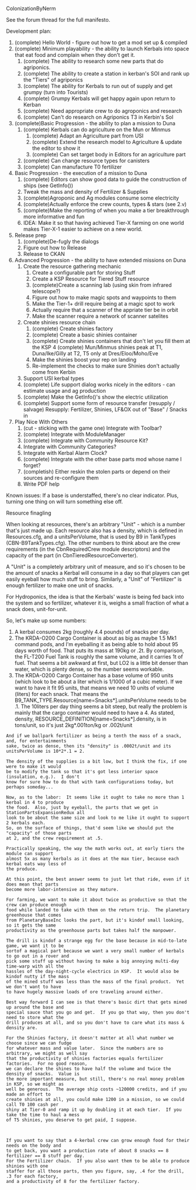 ColonizationByNerm

See the forum thread for the full manifesto.



Development plan:

1. (complete)  Hello World - figure out how to get a mod set up & compiled
2. (complete)  Minimum playability - the ability to launch Kerbals into space that eat food and complain when they don't get it.
   1.  (complete) The ability to research some new parts that do agriponics.
   2.  (complete) The ability to create a station in kerban's SOI and rank up the "Tiers" of agriponics
   3.  (complete) The ability for Kerbals to run out of supply and get grumpy (turn into Tourists)
   4.  (complete) Grumpy Kerbals will get happy again upon return to Kerban
   5.  (complete) Need appropriate crew to do agroponics and research
   6.  (complete) Can't do research on Agriponics T3 in Kerbin's SoI
3. (complete)Basic Progression - the ability to plan a mission to Duna
   1.  (complete) Kerbals can do agriculture on the Mun or Minmus
       1.  (complete) Adapt an Agriculture part from USI
       2.  (complete) Extend the research model to Agriculture & update the editor to show it
       3.  (complete) Can set target body in Editors for an agriculture part
   2.  (complete) Can change resource types for canisters
   3.  (complete) Can manufacture T0 fertilizer
4. Basic Progression - the execution of a mission to Duna
   1.  (complete) Editors can show good data to guide the construction of ships (see GetInfo())
   2.  Tweak the mass and density of Fertilizer & Supplies
   3.  (complete)Agroponic and Ag modules consume some electricity
   4.  (complete)Actually enforce the crew counts, types & stars (see 2.v)
   5.  (complete)Make the reporting of when you make a tier breakthrough more informative and fun
   6.  IDEA: Make it so that having achieved Tier-X farming on one world makes Tier-X-1 easier to achieve on a new world.
5. Release prep
   1.  (complete)De-fugly the dialogs
   2.  Figure out how to Release
   3.  Release to CKAN
6. Advanced Progression - the ability to have extended missions on Duna
   1.  Create the resource gathering mechanic
       1.  Create a configurable part for storing Stuff
       2.  Create a KSP Resource for Tiered Stuff resource
       3.  (complete)Create a scanning lab (using skin from infrared telescope?)
       4.  Figure out how to make magic spots and waypoints to them
       5.  Make the Tier-1+ drill require being at a magic spot to work
       6.  Actually require that a scanner of the appriate tier be in orbit
       7.  Make the scanner require a network of scanner satelites
   2.  Create shinies resource chain
       1.  (complete) Create shinies factory
       2.  (complete) Create a basic shinies container
       3.  (complete) Create shinies containers that don't let you fill them at the KSP
       4   (complete) Mun/Minmus shinies peak at T1, Duna/Ike/Gilly at T2, T5 only at Dres/Eloo/Moho/Eve
       5.  Make the shinies boost your rep on landing
       6.  Re-implement the checks to make sure Shinies don't actually come from Kerbin
   3.  Support USI kerbal types
   4.  (complete) Life support dialog works nicely in the editors - can estimate usage and ag production
   5.  (complete) Make the GetInfo()'s show the electric utilization
   6.  (complete) Support some form of resource transfer (resupply / salvage)
        Resupply:  Fertilizer, Shinies, LF&OX out of "Base" / Snacks in
7. Play Nice With Others
   1.  (cut - sticking with the game one) Integrate with Toolbar?
   2.  (complete) Integrate with ModuleManager
   3.  (complete) Integrate with Community Resource Kit?
   4.  Integrate with Community Categories?
   5.  Integrate with Kerbal Alarm Clock?
   6.  (complete) Integrate with the other base parts mod whose name I forget?
   7.  (completish) Either reskin the stolen parts or depend on their sources and re-configure them
   8.  Write PDF help

Known issues:
  If a base is understaffed, there's no clear indicator.  Plus, turning one thing on will turn something else off.

   Resource finagling

   When looking at resources, there's an arbitrary "Unit" - which is a number that's just made up.
   Each resource also has a density, which is defined in Resources.cfg, and a unitsPerVolume, that
   is used by B9 in TankTypes (CBN-B9TankTypes.cfg).  The other numbers to think about are the crew
   requirements (in the CbnRequiredCrew module descriptors) and the capacity of the part (in
   CbnTieredResourceConverter).

   A "Unit" is a completely arbitrary unit of measure, and so it's chosen to be the amount of snacks
   a Kerbal will consume in a day so that players can get easily eyeball how much stuff to bring.
   Similarly, a "Unit" of "Fertilizer" is enough fertilizer to make one unit of snacks.

   For Hydroponics, the idea is that the Kerbals' waste is being fed back into the system and
   so fertilizer, whatever it is, weighs a small fraction of what a snack does, unit-for-unit.

   So, let's make up some numbers:
   
   1.  A kerbal consumes 2kg (roughly 4.4 pounds) of snacks per day.
   2.  The KRDA-O200 Cargo Container is about as big as maybe 1.5 Mk1 command pods, and I'm
       eyeballing it as being able to hold about 95 days worth of food.  That puts its mass
       at 190kg or .2t.  By comparison, the FL-T200 Fuel Tank is roughly the same volume,
       and it carries 1t of fuel.  That seems a bit awkward at first, but LO2 is a little
       bit denser than water, which is plenty dense, so the number seems workable.
   3.  The KRDA-O200 Cargo Container has a base volume of 950 units (which look to be about
       a liter which is 1/1000 of a cubic meter).   If we want to have it fit 95 units,
       that means we need 10 units of volume (liters) for each snack.  That means the
       B9_TANK_TYPE.Resource[name=Snacks*].unitsPerVolume needs to be .1.  The 10liters
       per day thing seems a bit steep, but really the problem is mainly that the cargo
       container would need to have a 
    4. As stated, density, RESOURCE_DEFINITION[name=Snacks*].density, is in tons/unit, so
       it's just 2kg*.001ton/kg or .002t/unit

    And if we ballpark fertilizer as being a tenth the mass of a snack, and, for entertainments
    sake, twice as dense, then its "density" is .0002t/unit and its unitsPerVolume is 10*2*.1 = 2.

    The density of the supplies is a bit low, but I think the fix, if one were to make it would
    be to modify the tank so that it's got less interior space (insulation, e.g.).  I don't
    know for sure how to do that with tank configurations today, but perhaps someday...

    Now, as to the labor:  It seems like it ought to take no more than 1 kerbal in 4 to produce
    the food.  Also, just by eyeball, the parts that we get in StationPartsExpansionRedux all
    look to be about the same size and look to me like it ought to support 2 kerbals each.
    So, on the surface of things, that'd seem like we should put the "capacity" of those parts
    at 2, and the crew requirement at .5.

    Practically speaking, the way the math works out, at early tiers the module can support
    almost 5x as many kerbals as it does at the max tier, because each kerbal eats way less of
    the produce.

    At this point, the best answer seems to just let that ride, even if it does mean that parts
    become more labor-intensive as they mature.

    For farming, we want to make it about twice as productive so that the crew can produce enough
    food while landed to take with them on the return trip.  The planetary greenhouse that comes
    from PlanetaryBaseInc looks the part, but it's kindof small looking, so it gets the same
    productivity as the greenhouse parts but takes half the manpower.

    The drill is kindof a strange egg for the base because in mid-to-late game, we want it to be
    sortof a magical part because we want a very small number of kerbals to go out in a rover and
    pick some stuff up without having to make a big annoying multi-day time-warp with all the
    hassles of the day-night-cycle electrics in KSP.  It would also be kindof nutty if the mass
    of the mined stuff was less than the mass of the final product.  Yet we don't want to have
    to have hugely massive loads of ore traveling around either.

    Best way forward I can see is that there's basic dirt that gets mined up around the base and
    special sauce that you go and get.  If you go that way, then you don't need to store what the
    drill produces at all, and so you don't have to care what its mass & density are.

    For the Shinies factory, it doesn't matter at all what number we choose since we can fudge
    for whatever mass and value later.  Since the numbers are so arbitrary, we might as well say
    that the productivity of shinies factories equals fertilizer factories.  For no good reason,
    we can declare the shines to have half the volume and twice the density of snacks.  Value is
    the more important measure, but still, there's no real money problem in KSP, so we might as
    well be generous.  The average ship costs ~120000 credits, and if you made an effort to
    create shinies at all, you could make 1200 in a mission, so we could call T0 100 cash per
    shiny at Tier-0 and ramp it up by doubling it at each tier.  If you take the time to haul a mess
    of T5 shinies, you deserve to get paid, I suppose.



    If you want to say that a 4-kerbal crew can grow enough food for their needs on the body and
    to get back, you want a production rate of about 8 snacks == 8 fertilizer == 8 stuff per day.
    For the Fertilizer chain.  If you also want them to be able to produce shinies with one
    staffer for all those parts, then you figure, say, .4 for the drill, .3 for each factory,
    and a productivity of 8 for the fertilizer factory.


    

